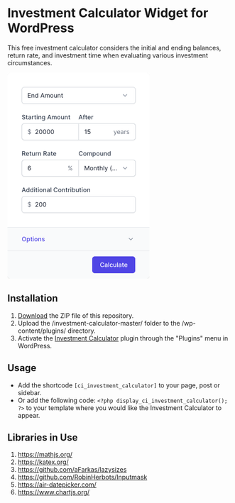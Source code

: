 # Investment Calculator Widget for WordPress

This free investment calculator considers the initial and ending balances, return rate, and investment time when evaluating various investment circumstances.

![Investment Calculator Input Form](/assets/images/screenshot-1.png "Investment Calculator Input Form")

## Installation

1. [Download](https://github.com/pub-calculator-io/investment-calculator/archive/refs/heads/master.zip) the ZIP file of this repository.
2. Upload the /investment-calculator-master/ folder to the /wp-content/plugins/ directory.
3. Activate the [Investment Calculator](https://www.calculator.io/investment-calculator/ "Investment Calculator Homepage") plugin through the "Plugins" menu in WordPress.

## Usage
* Add the shortcode `[ci_investment_calculator]` to your page, post or sidebar.
* Or add the following code: `<?php display_ci_investment_calculator(); ?>` to your template where you would like the Investment Calculator to appear.

## Libraries in Use
1. https://mathjs.org/
2. https://katex.org/
3. https://github.com/aFarkas/lazysizes
4. https://github.com/RobinHerbots/Inputmask
5. https://air-datepicker.com/
6. https://www.chartjs.org/
